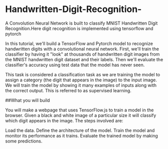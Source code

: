 # Handwritten-Digit-Recognition-
A Convolution Neural Network is built to classify MNIST  Handwritten Digit Recognition.Here digit recognition is implemented using tensorflow and pytorch 


In this tutorial, we'll build a TensorFlow and Pytorch model to recognize handwritten digits with a convolutional neural network. First, we'll train the classifier by having it "look" at thousands of handwritten digit images from the MNIST handwritten digit dataset and their labels. Then we'll evaluate the classifier's accuracy using test data that the model has never seen.

This task is considered a classification task as we are training the model to assign a category (the digit that appears in the image) to the input image. We will train the model by showing it many examples of inputs along with the correct output. This is referred to as supervised learning.

##What you will build

You will make a webpage that uses TensorFlow.js to train a model in the browser. Given a black and white image of a particular size it will classify which digit appears in the image. The steps involved are:

Load the data.
Define the architecture of the model.
Train the model and monitor its performance as it trains.
Evaluate the trained model by making some predictions.
